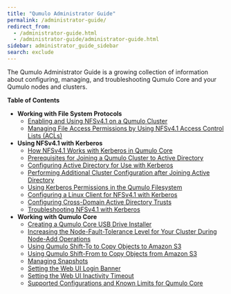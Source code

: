```yaml
---
title: "Qumulo Administrator Guide"
permalink: /administrator-guide/
redirect_from:
  - /administrator-guide.html
  - /administrator-guide/administrator-guide.html
sidebar: administrator_guide_sidebar
search: exclude
---
```


The Qumulo Administrator Guide is a growing collection of information about configuring, managing, and troubleshooting Qumulo Core and your Qumulo nodes and clusters.

**Table of Contents**
* **Working with File System Protocols**
  * [Enabling and Using NFSv4.1 on a Qumulo Cluster](protocols/nfsv4.1-enabling-using.md)
  * [Managing File Access Permissions by Using NFSv4.1 Access Control Lists (ACLs)](protocols/nfsv4.1-acls.md)
* **Using NFSv4.1 with Kerberos**
  * [How NFSv4.1 Works with Kerberos in Qumulo Core](kerberos/kerberos.md)
  * [Prerequisites for Joining a Qumulo Cluster to Active Directory](kerberos/kerberos-prerequisites-joining-cluster-active-directory.md)
  * [Configuring Active Directory for Use with Kerberos](kerberos/kerberos-configuring-active-directory.md)
  * [Performing Additional Cluster Configuration after Joining Active Directory](kerberos/kerberos-additional-cluster-configuration.md)
  * [Using Kerberos Permissions in the Qumulo Filesystem](kerberos/kerberos-qumulo-permissions.md)
  * [Configuring a Linux Client for NFSv4.1 with Kerberos](kerberos/kerberos-configuring-linux-client.md)
  * [Configuring Cross-Domain Active Directory Trusts](kerberos/kerberos-configuring-cross-domain-active-directory-trusts.md)
  * [Troubleshooting NFSv4.1 with Kerberos](kerberos/kerberos-troubleshooting.md)
* **Working with Qumulo Core**
  * [Creating a Qumulo Core USB Drive Installer](qumulo-core/creating-usb-drive-installer.md)
  * [Increasing the Node-Fault-Tolerance Level for Your Cluster During Node-Add Operations](qumulo-core/node-fault-tolerance-level.md)
  * [Using Qumulo Shift-To to Copy Objects to Amazon S3](qumulo-core/shift-to-s3.md)
  * [Using Qumulo Shift-From to Copy Objects from Amazon S3](qumulo-core/shift-from-s3.md)
  * [Managing Snapshots](qumulo-core/managing-snapshots.md)
  * [Setting the Web UI Login Banner](qumulo-core/web-ui-login-banner.html)
  * [Setting the Web UI Inactivity Timeout](qumulo-core/web-ui-inactivity-timeout.md)
  * [Supported Configurations and Known Limits for Qumulo Core](qumulo-core/supported-configurations-known-limits.md)
